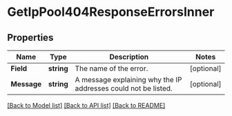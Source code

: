 # GetIpPool404ResponseErrorsInner

## Properties

Name | Type | Description | Notes
------------ | ------------- | ------------- | -------------
**Field** | **string** | The name of the error. |[optional] 
**Message** | **string** | A message explaining why the IP addresses could not be listed. |[optional] 

[[Back to Model list]](../README.md#documentation-for-models) [[Back to API list]](../README.md#documentation-for-api-endpoints) [[Back to README]](../README.md)


